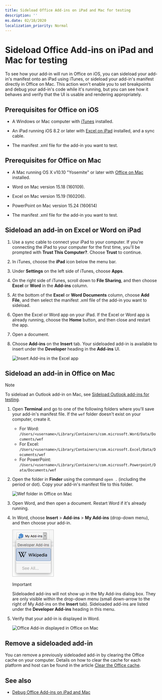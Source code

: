 ```yaml
---
title: Sideload Office Add-ins on iPad and Mac for testing
description: ''
ms.date: 02/18/2020
localization_priority: Normal
---
```


# Sideload Office Add-ins on iPad and Mac for testing

To see how your add-in will run in Office on iOS, you can sideload your add-in's manifest onto an iPad using iTunes, or sideload your add-in's manifest directly in Office on Mac. This action won't enable you to set breakpoints and debug your add-in's code while it's running, but you can see how it behaves and verify that the UI is usable and rendering appropriately.

## Prerequisites for Office on iOS

- A Windows or Mac computer with [iTunes](https://www.apple.com/itunes/download/) installed.

- An iPad running iOS 8.2 or later with [Excel on iPad](https://itunes.apple.com/us/app/microsoft-excel/id586683407?mt=8) installed, and a sync cable.

- The manifest .xml file for the add-in you want to test.

## Prerequisites for Office on Mac

- A Mac running OS X v10.10 "Yosemite" or later with [Office on Mac](https://products.office.com/buy/compare-microsoft-office-products?tab=omac) installed.

- Word on Mac version 15.18 (160109).

- Excel on Mac version 15.19 (160206).

- PowerPoint on Mac version 15.24 (160614)

- The manifest .xml file for the add-in you want to test.

## Sideload an add-in on Excel or Word on iPad

1. Use a sync cable to connect your iPad to your computer. If you're connecting the iPad to your computer for the first time, you'll be prompted with **Trust This Computer?**. Choose **Trust** to continue.

2. In iTunes, choose the **iPad** icon below the menu bar.

3. Under **Settings** on the left side of iTunes, choose **Apps**.

4. On the right side of iTunes, scroll down to **File Sharing**, and then choose **Excel** or **Word** in the **Add-ins** column.

5. At the bottom of the **Excel** or **Word Documents** column, choose **Add File**, and then select the manifest .xml file of the add-in you want to sideload.

6. Open the Excel or Word app on your iPad. If the Excel or Word app is already running, choose the **Home** button, and then close and restart the app.

7. Open a document.

8. Choose **Add-ins** on the **Insert** tab. Your sideloaded add-in is available to insert under the **Developer** heading in the **Add-ins** UI.

    ![Insert Add-ins in the Excel app](../images/excel-insert-add-in.png)

## Sideload an add-in in Office on Mac

> [!NOTE]
> To sideload an Outlook add-in on Mac, see [Sideload Outlook add-ins for testing](../outlook/sideload-outlook-add-ins-for-testing.md).

1. Open **Terminal** and go to one of the following folders where you'll save your add-in's manifest file. If the `wef` folder doesn't exist on your computer, create it.

    - For Word:  `/Users/<username>/Library/Containers/com.microsoft.Word/Data/Documents/wef`    
    - For Excel:  `/Users/<username>/Library/Containers/com.microsoft.Excel/Data/Documents/wef`
    - For PowerPoint: `/Users/<username>/Library/Containers/com.microsoft.Powerpoint/Data/Documents/wef`

2. Open the folder in **Finder** using the command `open .` (including the period or dot). Copy your add-in's manifest file to this folder.

    ![Wef folder in Office on Mac](../images/all-my-files.png)

3. Open Word, and then open a document. Restart Word if it's already running.

4. In Word, choose **Insert** > **Add-ins** > **My Add-ins** (drop-down menu), and then choose your add-in.

    ![My Add-ins in Office on Mac](../images/my-add-ins-wikipedia.png)

    > [!IMPORTANT]
    > Sideloaded add-ins will not show up in the My Add-ins dialog box. They are only visible within the drop-down menu (small down-arrow to the right of My Add-ins on the **Insert** tab). Sideloaded add-ins are listed under the **Developer Add-ins** heading in this menu.

5. Verify that your add-in is displayed in Word.

    ![Office Add-in displayed in Office on Mac](../images/lorem-ipsum-wikipedia.png)

## Remove a sideloaded add-in

You can remove a previously sideloaded add-in by clearing the Office cache on your computer. Details on how to clear the cache for each platform and host can be found in the article [Clear the Office cache](clear-cache.md).

## See also

- [Debug Office Add-ins on iPad and Mac](debug-office-add-ins-on-ipad-and-mac.md)
